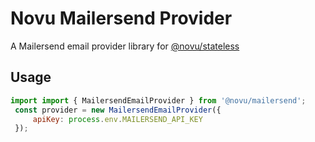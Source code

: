 # Novu Mailersend Provider

A Mailersend email provider library for [@novu/stateless](https://github.com/khulnasoft/teleflow)

## Usage

```javascript
import import { MailersendEmailProvider } from '@novu/mailersend';
 const provider = new MailersendEmailProvider({
     apiKey: process.env.MAILERSEND_API_KEY
 });
```
